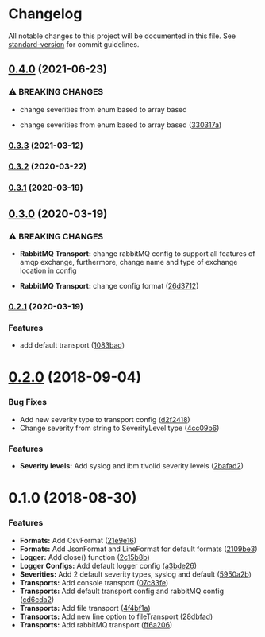 # Changelog

All notable changes to this project will be documented in this file. See [standard-version](https://github.com/conventional-changelog/standard-version) for commit guidelines.

## [0.4.0](https://github.com/llamajs/llama/compare/v0.3.3...v0.4.0) (2021-06-23)


### ⚠ BREAKING CHANGES

* change severities from enum based to array based

* change severities from enum based to array based ([330317a](https://github.com/llamajs/llama/commit/330317aef77c736ef04138609f4cfb0c1b934d88))

### [0.3.3](https://github.com/llamajs/llama/compare/v0.3.2...v0.3.3) (2021-03-12)

### [0.3.2](https://github.com/llamajs/llama/compare/v0.3.1...v0.3.2) (2020-03-22)

### [0.3.1](https://github.com/llamajs/llama/compare/v0.3.0...v0.3.1) (2020-03-19)

## [0.3.0](https://github.com/llamajs/llama/compare/v0.2.1...v0.3.0) (2020-03-19)


### ⚠ BREAKING CHANGES

* **RabbitMQ Transport:** change rabbitMQ config to support all features of amqp exchange, furthermore, change name and type of exchange location in config

* **RabbitMQ Transport:** change config format ([26d3712](https://github.com/llamajs/llama/commit/26d3712bfe478d8d6b97d22ac6b04d6b28161236))

### [0.2.1](https://github.com/llamajs/llama/compare/v0.2.0...v0.2.1) (2020-03-19)


### Features

* add default transport ([1083bad](https://github.com/llamajs/llama/commit/1083bad3c6667741d45793aff9d23d4c7e642a7a))

<a name="0.2.0"></a>
# [0.2.0](https://github.com/llamajs/llama/compare/v0.1.0...v0.2.0) (2018-09-04)


### Bug Fixes

* Add new severity type to transport config ([d2f2418](https://github.com/llamajs/llama/commit/d2f2418))
* Change severity from string to SeverityLevel type ([4cc09b6](https://github.com/llamajs/llama/commit/4cc09b6))


### Features

* **Severity levels:** Add syslog and ibm tivolid severity levels ([2bafad2](https://github.com/llamajs/llama/commit/2bafad2))



<a name="0.1.0"></a>
# 0.1.0 (2018-08-30)


### Features

* **Formats:** Add CsvFormat ([21e9e16](https://github.com/llamajs/llama/commit/21e9e16))
* **Formats:** Add JsonFormat and LineFormat for default formats ([2109be3](https://github.com/llamajs/llama/commit/2109be3))
* **Logger:** Add close() function ([2c15b8b](https://github.com/llamajs/llama/commit/2c15b8b))
* **Logger Configs:** Add default logger config ([a3bde26](https://github.com/llamajs/llama/commit/a3bde26))
* **Severities:** Add 2 default severity types, syslog and default ([5950a2b](https://github.com/llamajs/llama/commit/5950a2b))
* **Transports:** Add console transport ([07c83fe](https://github.com/llamajs/llama/commit/07c83fe))
* **Transports:** Add default transport config and rabbitMQ config ([cd6cda2](https://github.com/llamajs/llama/commit/cd6cda2))
* **Transports:** Add file transport ([4f4bf1a](https://github.com/llamajs/llama/commit/4f4bf1a))
* **Transports:** Add new line option to fileTransport ([28dbfad](https://github.com/llamajs/llama/commit/28dbfad))
* **Transports:** Add rabbitMQ transport ([ff6a206](https://github.com/llamajs/llama/commit/ff6a206))
